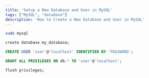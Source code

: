 ```yaml
---
title: 'Setup a New Database and User in MySQL'
tags: ["MySQL", "database"]
description: 'How to Create a New Database and User in MySQL'
---
```


```bash
sudo mysql
```

```bash
create database my_database;
```

```sql
CREATE USER 'user'@'localhost' IDENTIFIED BY 'PASSWORD';
```

```sql
GRANT ALL PRIVILEGES ON db.* TO 'user'@'localhost';
```

```bash
flush privileges;
```
